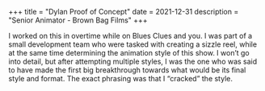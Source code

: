 +++
title = "Dylan Proof of Concept"
date = 2021-12-31
description = "Senior Animator - Brown Bag Films"
+++

I worked on this in overtime while on Blues Clues and you.  I was part of a small development team who were tasked with creating a sizzle reel, while at the same time determining the animation style of this show.  I won’t go into detail, but after attempting multiple styles, I was the one who was said to have made the first big breakthrough towards what would be its final style and format.  The exact phrasing was that I “cracked” the style.  